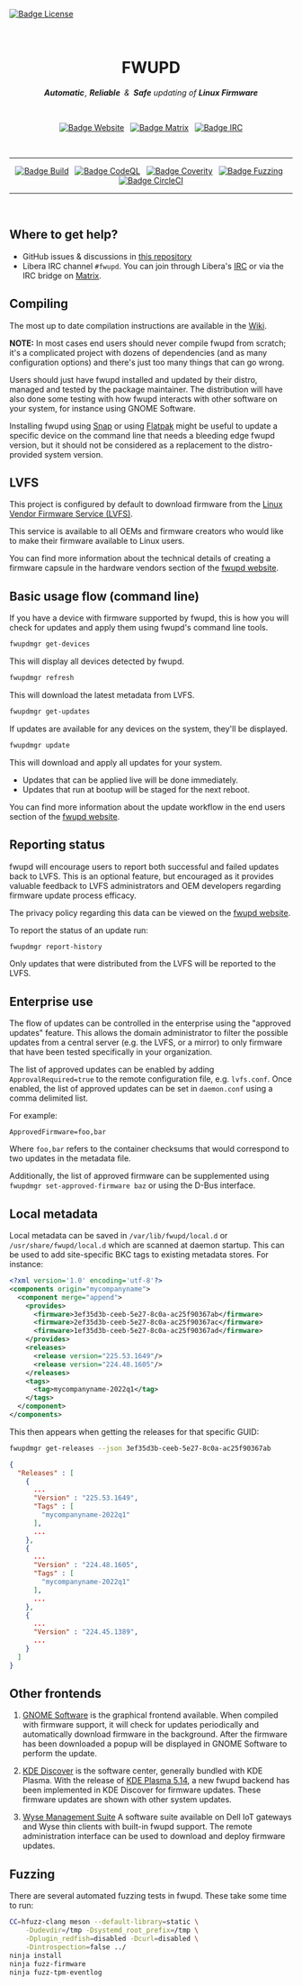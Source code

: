 
[![Badge License]][License]

<div align = center>

<br>
  
# FWUPD

***Automatic*** *, **Reliable** & **Safe** updating of* ***Linux Firmware***

<br>

[![Badge Website]][Website] 
[![Badge Matrix]][Matrix] 
[![Badge IRC]][IRC]

<br>

---

[![Badge Build]][Build Status] 
[![Badge CodeQL]][CodeQL] 
[![Badge Coverity]][Coverity] 
[![Badge Fuzzing]][Fuzzing] 
[![Badge CircleCI]][CircleCI]

---

<br>

</div>

## Where to get help?

- GitHub issues & discussions in [this repository][Repository]
- Libera IRC channel `#fwupd`.
  You can join through Libera's [IRC]
  or via the IRC bridge on [Matrix].

## Compiling

The most up to date compilation instructions are available in the [Wiki][Compiling].

**NOTE:** In most cases end users should never compile fwupd from scratch; it's a
complicated project with dozens of dependencies (and as many configuration options)
and there's just too many things that can go wrong.

Users should just have fwupd installed and updated by their distro, managed and
tested by the package maintainer.
The distribution will have also done some testing with how fwupd interacts with
other software on your system, for instance using GNOME Software.

Installing fwupd using [Snap]
or using [Flatpak] might be
useful to update a specific device on the command line that needs a bleeding
edge fwupd version, but it should not be considered as a replacement to the
distro-provided system version.

## LVFS

This project is configured by default to download firmware from the [Linux Vendor
Firmware Service (LVFS)][Website].

This service is available to all OEMs and firmware creators who would like to make
their firmware available to Linux users.

You can find more information about the technical details of creating a firmware
capsule in the hardware vendors section of the [fwupd website][Website].

## Basic usage flow (command line)

If you have a device with firmware supported by fwupd, this is how you will check
for updates and apply them using fwupd's command line tools.

```sh
fwupdmgr get-devices
```

This will display all devices detected by fwupd.

```sh
fwupdmgr refresh
```

This will download the latest metadata from LVFS.

```sh
fwupdmgr get-updates
```

If updates are available for any devices on the system, they'll be displayed.

```sh
fwupdmgr update
```

This will download and apply all updates for your system.

- Updates that can be applied live will be done immediately.
- Updates that run at bootup will be staged for the next reboot.

You can find more information about the update workflow in the end
users section of the [fwupd website][Website].

## Reporting status

fwupd will encourage users to report both successful and failed updates back
to LVFS.  This is an optional feature, but encouraged as it provides valuable
feedback to LVFS administrators and OEM developers regarding firmware update
process efficacy.

The privacy policy regarding this data can be viewed on the [fwupd website][Privacy].

To report the status of an update run:

```sh
fwupdmgr report-history
```

 Only updates that were distributed from the LVFS will be reported to the LVFS.

## Enterprise use

The flow of updates can be controlled in the enterprise using the
"approved updates" feature. This allows the domain administrator to filter
the possible updates from a central server (e.g. the LVFS, or a mirror)
to only firmware that have been tested specifically in your organization.

The list of approved updates can be enabled by adding `ApprovalRequired=true`
to the remote configuration file, e.g. `lvfs.conf`. Once enabled, the
list of approved updates can be set in `daemon.conf` using a comma delimited list.

For example:

    ApprovedFirmware=foo,bar

Where `foo,bar` refers to the container checksums that would correspond
to two updates in the metadata file.

Additionally, the list of approved firmware can be supplemented using
`fwupdmgr set-approved-firmware baz` or using the D-Bus interface.

## Local metadata

Local metadata can be saved in `/var/lib/fwupd/local.d` or `/usr/share/fwupd/local.d`
which are scanned at daemon startup. This can be used to add site-specific BKC
tags to existing metadata stores. For instance:

```xml
<?xml version='1.0' encoding='utf-8'?>
<components origin="mycompanyname">
  <component merge="append">
    <provides>
      <firmware>3ef35d3b-ceeb-5e27-8c0a-ac25f90367ab</firmware>
      <firmware>2ef35d3b-ceeb-5e27-8c0a-ac25f90367ac</firmware>
      <firmware>1ef35d3b-ceeb-5e27-8c0a-ac25f90367ad</firmware>
    </provides>
    <releases>
      <release version="225.53.1649"/>
      <release version="224.48.1605"/>
    </releases>
    <tags>
      <tag>mycompanyname-2022q1</tag>
    </tags>
  </component>
</components>
```

This then appears when getting the releases for that specific GUID:

```sh
fwupdmgr get-releases --json 3ef35d3b-ceeb-5e27-8c0a-ac25f90367ab
```

```json
{
  "Releases" : [
    {
      ...
      "Version" : "225.53.1649",
      "Tags" : [
        "mycompanyname-2022q1"
      ],
      ...
    },
    {
      ...
      "Version" : "224.48.1605",
      "Tags" : [
        "mycompanyname-2022q1"
      ],
      ...
    },
    {
      ...
      "Version" : "224.45.1389",
      ...
    }
  ]
}
```

## Other frontends

1. [GNOME Software][Gnome] is the graphical
 frontend available. When compiled with firmware support, it will check for
 updates periodically and automatically download firmware in the background.
 After the firmware has been downloaded a popup will be displayed in GNOME
 Software to perform the update.

2. [KDE Discover][Discover] is the software center,
 generally bundled with KDE Plasma. With the release of
 [KDE Plasma 5.14][Plasma],
 a new fwupd backend has been implemented in KDE Discover for firmware updates.
 These firmware updates are shown with other system updates.

3. [Wyse Management Suite][Wyse]
 A software suite available on Dell IoT gateways and Wyse thin clients with built-in fwupd support.
 The remote administration interface can be used to download and deploy firmware
 updates.

## Fuzzing

There are several automated fuzzing tests in fwupd. These take some time to run:

```sh
CC=hfuzz-clang meson --default-library=static \
    -Dudevdir=/tmp -Dsystemd_root_prefix=/tmp \
    -Dplugin_redfish=disabled -Dcurl=disabled \
    -Dintrospection=false ../
ninja install
ninja fuzz-firmware
ninja fuzz-tpm-eventlog
```
    

<!----------------------------------------------------------------------------->

[Compiling]: https://github.com/fwupd/fwupd/wiki/Compilation
[Flatpak]: https://github.com/fwupd/fwupd/wiki/fwupd-flatpak
[Snap]: https://github.com/fwupd/fwupd/wiki/fwupd-snap

[Repository]: https://github.com/fwupd/fwupd
[Privacy]: https://fwupd.org/privacy
[Website]: https://fwupd.org/
[Matrix]: https://matrix.to/#/#fwupd:libera.chat
[IRC]: https://libera.chat/

[Discover]: https://userbase.kde.org/Discover
[Plasma]: https://www.kde.org/announcements/plasma-5.14.0.php
[Gnome]: https://wiki.gnome.org/Apps/Software
[Wyse]: https://www.dell.com/en-us/work/shop/wyse-endpoints-and-software/wyse-management-suite/spd/wyse-wms

[License]: LICENSE

<!----------------------------------{ Badges }--------------------------------->

[Badge Build]: https://github.com/fwupd/fwupd/actions/workflows/main.yml/badge.svg
[Badge CodeQL]: https://github.com/fwupd/fwupd/actions/workflows/codeql-analysis.yml/badge.svg
[Badge Fuzzing]: https://oss-fuzz-build-logs.storage.googleapis.com/badges/fwupd.svg
[Badge CircleCI]: https://circleci.com/gh/fwupd/fwupd/tree/main.svg?style=svg
[Badge Coverity]: https://scan.coverity.com/projects/10744/badge.svg

[Badge License]: https://img.shields.io/badge/License-LGPL_v2.1-blue.svg?style=for-the-badge

[Badge Website]: https://img.shields.io/badge/Webstite-2c7be5?style=for-the-badge
[Badge Matrix]: https://img.shields.io/badge/Matrix-0dbd8b?style=for-the-badge
[Badge IRC]: https://img.shields.io/badge/IRC-Libera-ff55dd?style=for-the-badge

<!----------------------------------{ Status }--------------------------------->

[Build Status]: https://github.com/fwupd/fwupd/actions/workflows/main.yml
[CircleCI]: https://circleci.com/gh/fwupd/fwupd/tree/main
[Coverity]: https://scan.coverity.com/projects/10744
[Fuzzing]: https://bugs.chromium.org/p/oss-fuzz/issues/list?sort=-opened&can=1&q=proj:fwupd
[CodeQL]: https://github.com/fwupd/fwupd/actions/workflows/codeql-analysis.yml
